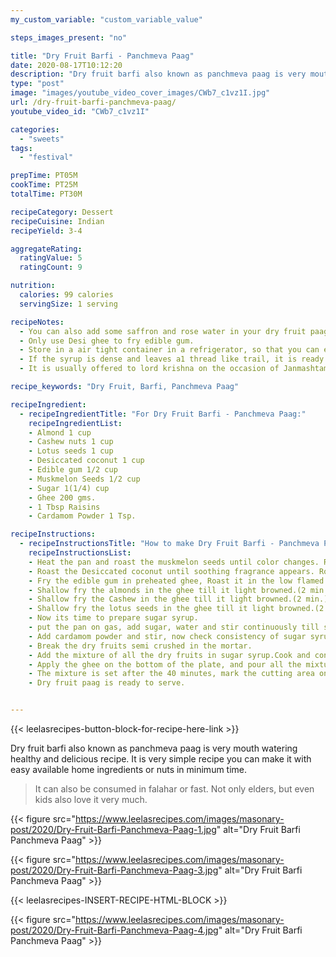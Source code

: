 ```yaml
---
my_custom_variable: "custom_variable_value"

steps_images_present: "no"

title: "Dry Fruit Barfi - Panchmeva Paag"
date: 2020-08-17T10:12:20
description: "Dry fruit barfi also known as panchmeva paag is very mouth watering healthy and delicious recipe."
type: "post"
image: "images/youtube_video_cover_images/CWb7_c1vz1I.jpg"
url: /dry-fruit-barfi-panchmeva-paag/
youtube_video_id: "CWb7_c1vz1I"

categories: 
  - "sweets"
tags:
  - "festival"

prepTime: PT05M
cookTime: PT25M
totalTime: PT30M

recipeCategory: Dessert
recipeCuisine: Indian
recipeYield: 3-4

aggregateRating:
  ratingValue: 5
  ratingCount: 9

nutrition:
  calories: 99 calories
  servingSize: 1 serving

recipeNotes: 
  - You can also add some saffron and rose water in your dry fruit paag for more flavors.
  - Only use Desi ghee to fry edible gum.
  - Store in a air tight container in a refrigerator, so that you can enjoy it for at least 1 month. 
  - If the syrup is dense and leaves a1 thread like trail, it is ready to be used.
  - It is usually offered to lord krishna on the occasion of Janmashtami.

recipe_keywords: "Dry Fruit, Barfi, Panchmeva Paag"

recipeIngredient:
  - recipeIngredientTitle: "For Dry Fruit Barfi - Panchmeva Paag:"
    recipeIngredientList: 
    - Almond 1 cup
    - Cashew nuts 1 cup
    - Lotus seeds 1 cup
    - Desiccated coconut 1 cup
    - Edible gum 1/2 cup
    - Muskmelon Seeds 1/2 cup
    - Sugar 1(1/4) cup
    - Ghee 200 gms.
    - 1 Tbsp Raisins
    - Cardamom Powder 1 Tsp.

recipeInstructions:
  - recipeInstructionsTitle: "How to make Dry Fruit Barfi - Panchmeva Paag:"
    recipeInstructionsList:
    - Heat the pan and roast the muskmelon seeds until color changes. Roast them for 2 minutes on the low flame.
    - Roast the Desiccated coconut until soothing fragrance appears. Roast them for 2 minutes on the low flame.
    - Fry the edible gum in preheated ghee, Roast it in the low flamed Ghee by continuously stirring it till it expanded in shape.
    - Shallow fry the almonds in the ghee till it light browned.(2 min.)
    - Shallow fry the Cashew in the ghee till it light browned.(2 min.)
    - Shallow fry the lotus seeds in the ghee till it light browned.(2 min.)
    - Now its time to prepare sugar syrup.
    - put the pan on gas, add sugar, water and stir continuously till sugar dissolves completely.
    - Add cardamom powder and stir, now check consistency of sugar syrup 1 thread  needed.
    - Break the dry fruits semi crushed in the mortar. 
    - Add the mixture of all the dry fruits in sugar syrup.Cook and continuously stir the mixture until it is thick it will take 4 to 5 minutes.
    - Apply the ghee on the bottom of the plate, and pour all the mixture in it. 
    - The mixture is set after the 40 minutes, mark the cutting area on the mixture.  
    - Dry fruit paag is ready to serve.


---
```


{{< leelasrecipes-button-block-for-recipe-here-link >}}


Dry fruit barfi also known as panchmeva paag is very mouth watering healthy and delicious recipe. It is very simple recipe you can make it with easy available home ingredients or nuts in minimum time. 

> It can also be consumed in falahar or fast. Not only elders, but even kids also love it very much.


{{< figure src="https://www.leelasrecipes.com/images/masonary-post/2020/Dry-Fruit-Barfi-Panchmeva-Paag-1.jpg" alt="Dry Fruit Barfi Panchmeva Paag" >}}


{{< figure src="https://www.leelasrecipes.com/images/masonary-post/2020/Dry-Fruit-Barfi-Panchmeva-Paag-3.jpg" alt="Dry Fruit Barfi Panchmeva Paag" >}}


{{< leelasrecipes-INSERT-RECIPE-HTML-BLOCK >}}

{{< figure src="https://www.leelasrecipes.com/images/masonary-post/2020/Dry-Fruit-Barfi-Panchmeva-Paag-4.jpg" alt="Dry Fruit Barfi Panchmeva Paag" >}}



